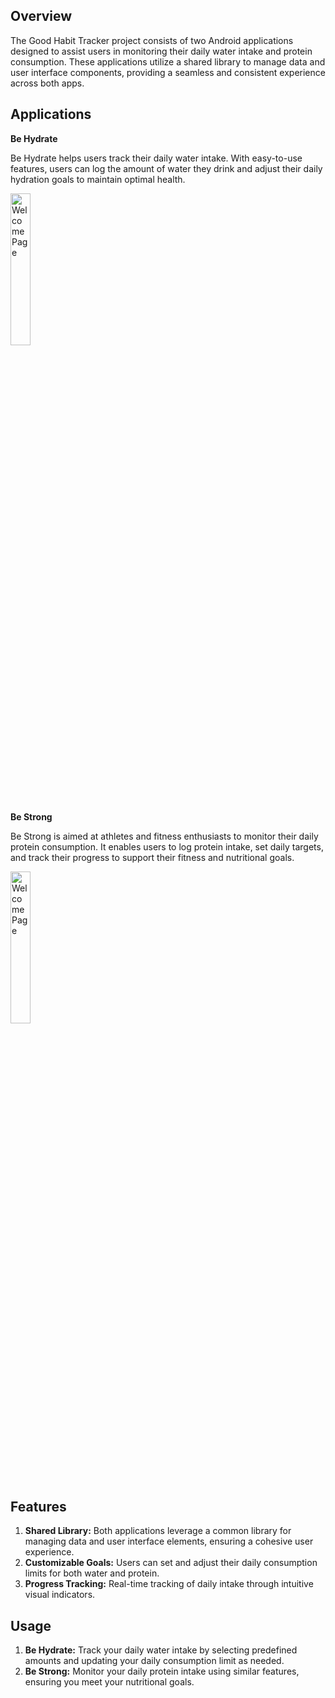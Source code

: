 ## Overview
The Good Habit Tracker project consists of two Android applications designed to assist users in monitoring their daily water intake and protein consumption.
These applications utilize a shared library to manage data and user interface components, providing a seamless and consistent experience across both apps.

## Applications
**Be Hydrate**

Be Hydrate helps users track their daily water intake. With easy-to-use features, users can log the amount of water they drink and adjust their daily hydration goals to maintain optimal health.

<img src="https://github.com/Lioravraham5/goodHabit/assets/159531151/46d03e96-8b80-4532-817e-04e98e4f0f22" alt="WelcomePage" width="25%" height="25%">


**Be Strong**

Be Strong is aimed at athletes and fitness enthusiasts to monitor their daily protein consumption. It enables users to log protein intake, set daily targets, and track their progress to support their fitness and nutritional goals.

<img src="https://github.com/Lioravraham5/goodHabit/assets/159531151/b5cc358e-a8be-46e1-ada5-d42c0294629c" alt="WelcomePage" width="25%" height="25%">

## Features
1. **Shared Library:** Both applications leverage a common library for managing data and user interface elements, ensuring a cohesive user experience.
2. **Customizable Goals:** Users can set and adjust their daily consumption limits for both water and protein.
3. **Progress Tracking:** Real-time tracking of daily intake through intuitive visual indicators.

## Usage
1. **Be Hydrate:** Track your daily water intake by selecting predefined amounts and updating your daily consumption limit as needed.
2. **Be Strong:** Monitor your daily protein intake using similar features, ensuring you meet your nutritional goals.
